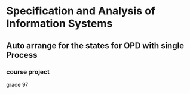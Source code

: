 # Specification and Analysis of Information Systems
## Auto arrange for the states for OPD with single Process
### course project
grade 97
